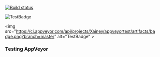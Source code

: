 [![Build status](https://ci.appveyor.com/api/projects/status/bmx3w1ubgs9r7qje?svg=true)](https://ci.appveyor.com/project/Xainey/appveyortest)

![TestBadge](https://ci.appveyor.com/api/projects/Xainey/appveyortest/artifacts/badge.png?branch=master)

<img src="https://ci.appveyor.com/api/projects/Xainey/appveyortest/artifacts/badge.png?branch=master" alt="TestBadge" \>

### Testing AppVeyor